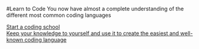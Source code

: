 #Learn to Code
You now have almost a complete understanding of the different most common coding languages 

[Start a coding school](coding-school.md)  
[Keep your knowledge to yourself and use it to create the easiest and well-known coding language](knowledge.md)  